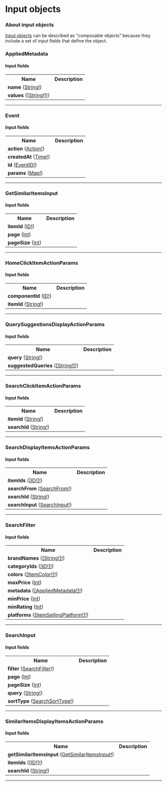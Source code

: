 # Input objects

### About input objects

[Input objects](https://graphql.github.io/graphql-spec/June2018/#sec-Input-Objects) can be described as "composable objects" because they include a set of input fields that define the object.

### AppliedMetadata




#### Input fields

<table>
  <tr>
    <th>Name</th>
    <th>Description</th>
  </tr>
  <tr>
    <td><strong>name</strong> (<a href="scalars.md#string">String!</a>)</td>
    <td></td>
  </tr>
  <tr>
    <td><strong>values</strong> (<a href="scalars.md#string">[String!]!</a>)</td>
    <td></td>
  </tr>
</table>

---

### Event




#### Input fields

<table>
  <tr>
    <th>Name</th>
    <th>Description</th>
  </tr>
  <tr>
    <td><strong>action</strong> (<a href="enums.md#action">Action!</a>)</td>
    <td></td>
  </tr>
  <tr>
    <td><strong>createdAt</strong> (<a href="scalars.md#time">Time!</a>)</td>
    <td></td>
  </tr>
  <tr>
    <td><strong>id</strong> (<a href="enums.md#eventid">EventID!</a>)</td>
    <td></td>
  </tr>
  <tr>
    <td><strong>params</strong> (<a href="scalars.md#map">Map!</a>)</td>
    <td></td>
  </tr>
</table>

---

### GetSimilarItemsInput




#### Input fields

<table>
  <tr>
    <th>Name</th>
    <th>Description</th>
  </tr>
  <tr>
    <td><strong>itemId</strong> (<a href="scalars.md#id">ID!</a>)</td>
    <td></td>
  </tr>
  <tr>
    <td><strong>page</strong> (<a href="scalars.md#int">Int</a>)</td>
    <td></td>
  </tr>
  <tr>
    <td><strong>pageSize</strong> (<a href="scalars.md#int">Int</a>)</td>
    <td></td>
  </tr>
</table>

---

### HomeClickItemActionParams




#### Input fields

<table>
  <tr>
    <th>Name</th>
    <th>Description</th>
  </tr>
  <tr>
    <td><strong>componentId</strong> (<a href="scalars.md#id">ID!</a>)</td>
    <td></td>
  </tr>
  <tr>
    <td><strong>itemId</strong> (<a href="scalars.md#string">String!</a>)</td>
    <td></td>
  </tr>
</table>

---

### QuerySuggestionsDisplayActionParams




#### Input fields

<table>
  <tr>
    <th>Name</th>
    <th>Description</th>
  </tr>
  <tr>
    <td><strong>query</strong> (<a href="scalars.md#string">String!</a>)</td>
    <td></td>
  </tr>
  <tr>
    <td><strong>suggestedQueries</strong> (<a href="scalars.md#string">[String!]!</a>)</td>
    <td></td>
  </tr>
</table>

---

### SearchClickItemActionParams




#### Input fields

<table>
  <tr>
    <th>Name</th>
    <th>Description</th>
  </tr>
  <tr>
    <td><strong>itemId</strong> (<a href="scalars.md#string">String!</a>)</td>
    <td></td>
  </tr>
  <tr>
    <td><strong>searchId</strong> (<a href="scalars.md#string">String!</a>)</td>
    <td></td>
  </tr>
</table>

---

### SearchDisplayItemsActionParams




#### Input fields

<table>
  <tr>
    <th>Name</th>
    <th>Description</th>
  </tr>
  <tr>
    <td><strong>itemIds</strong> (<a href="scalars.md#id">[ID!]!</a>)</td>
    <td></td>
  </tr>
  <tr>
    <td><strong>searchFrom</strong> (<a href="enums.md#searchfrom">SearchFrom!</a>)</td>
    <td></td>
  </tr>
  <tr>
    <td><strong>searchId</strong> (<a href="scalars.md#string">String!</a>)</td>
    <td></td>
  </tr>
  <tr>
    <td><strong>searchInput</strong> (<a href="input_objects.md#searchinput">SearchInput!</a>)</td>
    <td></td>
  </tr>
</table>

---

### SearchFilter




#### Input fields

<table>
  <tr>
    <th>Name</th>
    <th>Description</th>
  </tr>
  <tr>
    <td><strong>brandNames</strong> (<a href="scalars.md#string">[String!]!</a>)</td>
    <td></td>
  </tr>
  <tr>
    <td><strong>categoryIds</strong> (<a href="scalars.md#id">[ID!]!</a>)</td>
    <td></td>
  </tr>
  <tr>
    <td><strong>colors</strong> (<a href="enums.md#itemcolor">[ItemColor!]!</a>)</td>
    <td></td>
  </tr>
  <tr>
    <td><strong>maxPrice</strong> (<a href="scalars.md#int">Int</a>)</td>
    <td></td>
  </tr>
  <tr>
    <td><strong>metadata</strong> (<a href="input_objects.md#appliedmetadata">[AppliedMetadata!]!</a>)</td>
    <td></td>
  </tr>
  <tr>
    <td><strong>minPrice</strong> (<a href="scalars.md#int">Int</a>)</td>
    <td></td>
  </tr>
  <tr>
    <td><strong>minRating</strong> (<a href="scalars.md#int">Int</a>)</td>
    <td></td>
  </tr>
  <tr>
    <td><strong>platforms</strong> (<a href="enums.md#itemsellingplatform">[ItemSellingPlatform!]!</a>)</td>
    <td></td>
  </tr>
</table>

---

### SearchInput




#### Input fields

<table>
  <tr>
    <th>Name</th>
    <th>Description</th>
  </tr>
  <tr>
    <td><strong>filter</strong> (<a href="input_objects.md#searchfilter">SearchFilter!</a>)</td>
    <td></td>
  </tr>
  <tr>
    <td><strong>page</strong> (<a href="scalars.md#int">Int</a>)</td>
    <td></td>
  </tr>
  <tr>
    <td><strong>pageSize</strong> (<a href="scalars.md#int">Int</a>)</td>
    <td></td>
  </tr>
  <tr>
    <td><strong>query</strong> (<a href="scalars.md#string">String!</a>)</td>
    <td></td>
  </tr>
  <tr>
    <td><strong>sortType</strong> (<a href="enums.md#searchsorttype">SearchSortType!</a>)</td>
    <td></td>
  </tr>
</table>

---

### SimilarItemsDisplayItemsActionParams




#### Input fields

<table>
  <tr>
    <th>Name</th>
    <th>Description</th>
  </tr>
  <tr>
    <td><strong>getSimilarItemsInput</strong> (<a href="input_objects.md#getsimilaritemsinput">GetSimilarItemsInput!</a>)</td>
    <td></td>
  </tr>
  <tr>
    <td><strong>itemIds</strong> (<a href="scalars.md#id">[ID!]!</a>)</td>
    <td></td>
  </tr>
  <tr>
    <td><strong>searchId</strong> (<a href="scalars.md#string">String!</a>)</td>
    <td></td>
  </tr>
</table>

---